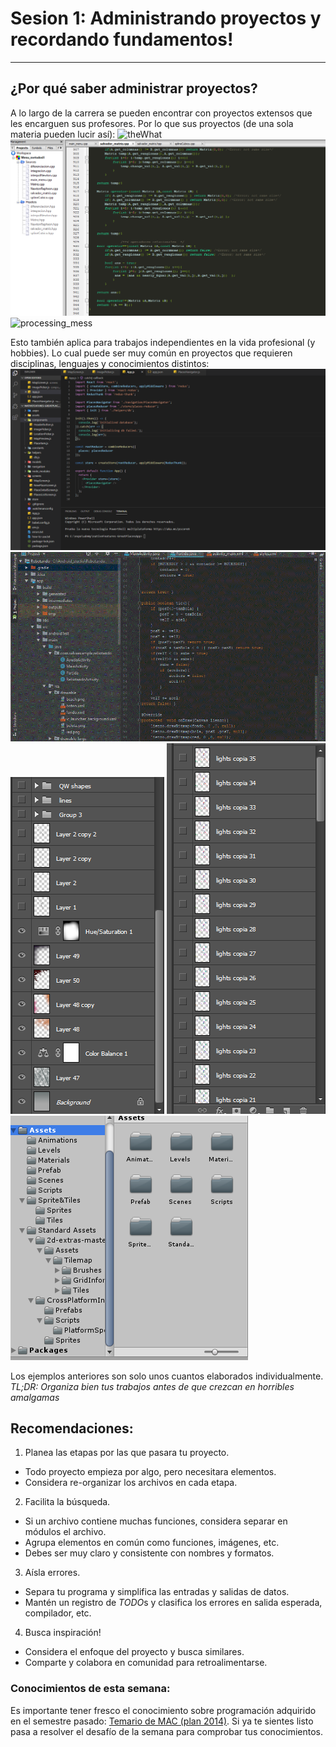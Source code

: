 # Sesion 1: Administrando proyectos y recordando fundamentos!
---
## ¿Por qué  saber administrar proyectos?
A lo largo de la carrera se pueden encontrar con proyectos extensos que les encarguen sus profesores.
Por lo que sus proyectos (de una sola materia pueden lucir así):
![theWhat](images/justwhat.gif)
![Files](images/goodish.png)
![processing_mess](images/badishProc.gif)

Esto también  aplica para trabajos independientes en la vida profesional (y hobbies).
Lo cual puede ser muy común  en proyectos que requieren disciplinas, lenguajes y conocimientos
distintos:
![goodVSC](images/gooder.png)
![slightJava](images/slightly.gif)
![goodishPs](images/goodishPs.PNG)
![badPs](images/badmyps.PNG)
![goodUnity](images/goodUn1.PNG)

Los ejemplos anteriores son solo unos cuantos elaborados individualmente.
*TL;DR: Organiza bien tus trabajos antes de que crezcan en horribles amalgamas*

## Recomendaciones:
1. Planea las etapas por las que pasara tu proyecto.
  * Todo proyecto empieza por algo, pero necesitara elementos.
  * Considera re-organizar los archivos en cada etapa.
2. Facilita la búsqueda.
  * Si un archivo contiene muchas funciones, considera separar en módulos  el archivo.
  * Agrupa elementos en común como funciones, imágenes, etc.
  * Debes ser muy claro y consistente con nombres y formatos.
3. Aísla  errores.
  * Separa tu programa y simplifica las entradas y salidas de datos.
  * Mantén un registro de *TODO*s y clasifica los errores en salida esperada, compilador, etc.
4. Busca inspiración!
  * Considera el enfoque del proyecto y busca similares.
  * Comparte y colabora en comunidad para retroalimentarse.

### Conocimientos de esta semana:
Es importante tener fresco el conocimiento sobre programación adquirido en el semestre pasado: 
[Temario de MAC (plan 2014)](http://www.mac.acatlan.unam.mx/media/temarios/1644/1112.pdf).
Si ya te sientes listo pasa a resolver el desafío de la semana para comprobar tus conocimientos.
